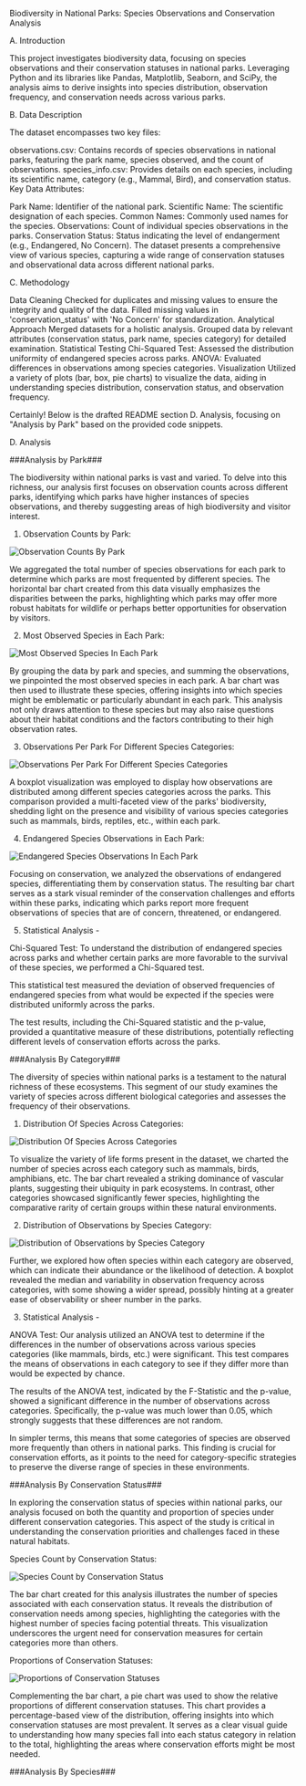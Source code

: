 Biodiversity in National Parks: Species Observations and Conservation Analysis

A. Introduction

This project investigates biodiversity data, focusing on species observations and their conservation statuses in national parks. Leveraging Python and its libraries like Pandas, Matplotlib, Seaborn, and SciPy, the analysis aims to derive insights into species distribution, observation frequency, and conservation needs across various parks.

B. Data Description

The dataset encompasses two key files:

observations.csv: Contains records of species observations in national parks, featuring the park name, species observed, and the count of observations.
species_info.csv: Provides details on each species, including its scientific name, category (e.g., Mammal, Bird), and conservation status.
Key Data Attributes:

Park Name: Identifier of the national park.
Scientific Name: The scientific designation of each species.
Common Names: Commonly used names for the species.
Observations: Count of individual species observations in the parks.
Conservation Status: Status indicating the level of endangerment (e.g., Endangered, No Concern).
The dataset presents a comprehensive view of various species, capturing a wide range of conservation statuses and observational data across different national parks.

C. Methodology

Data Cleaning
Checked for duplicates and missing values to ensure the integrity and quality of the data.
Filled missing values in 'conservation_status' with 'No Concern' for standardization.
Analytical Approach
Merged datasets for a holistic analysis.
Grouped data by relevant attributes (conservation status, park name, species category) for detailed examination.
Statistical Testing
Chi-Squared Test: Assessed the distribution uniformity of endangered species across parks.
ANOVA: Evaluated differences in observations among species categories.
Visualization
Utilized a variety of plots (bar, box, pie charts) to visualize the data, aiding in understanding species distribution, conservation status, and observation frequency.


Certainly! Below is the drafted README section D. Analysis, focusing on "Analysis by Park" based on the provided code snippets.

D. Analysis

###Analysis by Park###

The biodiversity within national parks is vast and varied. To delve into this richness, our analysis first focuses on observation counts across different parks, identifying which parks have higher instances of species observations, and thereby suggesting areas of high biodiversity and visitor interest.

1. Observation Counts by Park: 

![Observation Counts By Park](./Visualizations/Observation_Counts_By_Park.png)

We aggregated the total number of species observations for each park to determine which parks are most frequented by different species. The horizontal bar chart created from this data visually emphasizes the disparities between the parks, highlighting which parks may offer more robust habitats for wildlife or perhaps better opportunities for observation by visitors.

2. Most Observed Species in Each Park: 

![Most Observed Species In Each Park](./Visualizations/Most_Observed_Species_In_Each_Park.png)

By grouping the data by park and species, and summing the observations, we pinpointed the most observed species in each park. A bar chart was then used to illustrate these species, offering insights into which species might be emblematic or particularly abundant in each park. This analysis not only draws attention to these species but may also raise questions about their habitat conditions and the factors contributing to their high observation rates.

3. Observations Per Park For Different Species Categories: 

![Observations Per Park For Different Species Categories](./Visualizations/Observations_Per_Park_For_Different_Species_Categories.png)

A boxplot visualization was employed to display how observations are distributed among different species categories across the parks. This comparison provided a multi-faceted view of the parks' biodiversity, shedding light on the presence and visibility of various species categories such as mammals, birds, reptiles, etc., within each park.


4. Endangered Species Observations in Each Park: 

![Endangered Species Observations In Each Park](./Visualizations/Endangered_Species_Observations_In_Each_Park.png)

Focusing on conservation, we analyzed the observations of endangered species, differentiating them by conservation status. The resulting bar chart serves as a stark visual reminder of the conservation challenges and efforts within these parks, indicating which parks report more frequent observations of species that are of concern, threatened, or endangered.

5. Statistical Analysis - 

Chi-Squared Test: To understand the distribution of endangered species across parks and whether certain parks are more favorable to the survival of these species, we performed a Chi-Squared test. 

This statistical test measured the deviation of observed frequencies of endangered species from what would be expected if the species were distributed uniformly across the parks. 

The test results, including the Chi-Squared statistic and the p-value, provided a quantitative measure of these distributions, potentially reflecting different levels of conservation efforts across the parks.


###Analysis By Category###

The diversity of species within national parks is a testament to the natural richness of these ecosystems. This segment of our study examines the variety of species across different biological categories and assesses the frequency of their observations.

1. Distribution Of Species Across Categories:

![Distribution Of Species Across Categories](./Visualizations/Distribution_Of_Species_Across_Categories.png)

To visualize the variety of life forms present in the dataset, we charted the number of species across each category such as mammals, birds, amphibians, etc. The bar chart revealed a striking dominance of vascular plants, suggesting their ubiquity in park ecosystems. In contrast, other categories showcased significantly fewer species, highlighting the comparative rarity of certain groups within these natural environments.

2. Distribution of Observations by Species Category:

![Distribution of Observations by Species Category](./Visualizations/Distribution_Of_Observations_By_Species_Category.png)

Further, we explored how often species within each category are observed, which can indicate their abundance or the likelihood of detection. A boxplot revealed the median and variability in observation frequency across categories, with some showing a wider spread, possibly hinting at a greater ease of observability or sheer number in the parks.

3. Statistical Analysis -

ANOVA Test: Our analysis utilized an ANOVA test to determine if the differences in the number of observations across various species categories (like mammals, birds, etc.) were significant. This test compares the means of observations in each category to see if they differ more than would be expected by chance.

The results of the ANOVA test, indicated by the F-Statistic and the p-value, showed a significant difference in the number of observations across categories. Specifically, the p-value was much lower than 0.05, which strongly suggests that these differences are not random.

In simpler terms, this means that some categories of species are observed more frequently than others in national parks. This finding is crucial for conservation efforts, as it points to the need for category-specific strategies to preserve the diverse range of species in these environments.


###Analysis By Conservation Status###

In exploring the conservation status of species within national parks, our analysis focused on both the quantity and proportion of species under different conservation categories. This aspect of the study is critical in understanding the conservation priorities and challenges faced in these natural habitats.

Species Count by Conservation Status:

![Species Count by Conservation Status](./Visualizations/Species_Count_By_Conservation_Status.png)

The bar chart created for this analysis illustrates the number of species associated with each conservation status. It reveals the distribution of conservation needs among species, highlighting the categories with the highest number of species facing potential threats. This visualization underscores the urgent need for conservation measures for certain categories more than others.

Proportions of Conservation Statuses:

![Proportions of Conservation Statuses](./Visualizations/Proportions_Of_Conservation_Statuses.png)

Complementing the bar chart, a pie chart was used to show the relative proportions of different conservation statuses. This chart provides a percentage-based view of the distribution, offering insights into which conservation statuses are most prevalent. It serves as a clear visual guide to understanding how many species fall into each status category in relation to the total, highlighting the areas where conservation efforts might be most needed.


###Analysis By Species###
